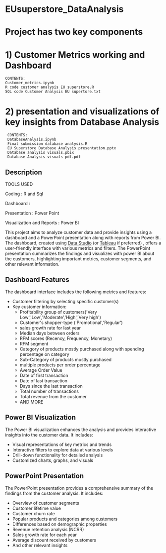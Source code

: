# EUsuperstore_DataAnalysis
# Project has two key components
# 1) Customer Metrics working and Dashboard
    CONTENTS:
    Customer_metrics.ipynb
    R code customer analysis EU superstore.R
    SQL code Customer Analysis EU supertore.txt
# 2) presentation and visualizations of key insights from Database Analysis  
     CONTENTS:
     DatabaseAnalysis.ipynb
     Final submission database analysis.R
     EU Superstore Database Analysis presentation.pptx
     Database analysis visuals.pbix
     Database Analysis visuals pdf.pdf
     
     
## Description
TOOLS USED

Coding : R and Sql

Dashboard :     

Presentation : Power Point

Visualization and Reports : Power BI

This project aims to analyze customer data and provide insights using a dashboard and a PowerPoint presentation along with reports from Power BI. The dashboard, created using [Data Studio](https://datastudio.google.com/) (or [Tableau](https://www.tableau.com/) if preferred) , offers a user-friendly interface with various metrics and filters. The PowerPoint presentation summarizes the findings and visualizes with power BI about the customers, highlighting important metrics, customer segments, and other relevant information.

## Dashboard Features

The dashboard interface includes the following metrics and features:

- Customer filtering by selecting specific customer(s)
- Key customer information:
  - Profitability group of customers('Very Low','Low','Moderate','High','Very high')
  - Customer's shopper-type ('Promotional','Regular')
  - sales growth rate for last year
  - Median days between orders
  - RFM scores (Recency, Frequency, Monetary)
  - RFM segment
  - Category of products mostly purchased along with spending percentage on category
  - Sub-Category of products mostly purchased
  - multiple products per order percentage
  - Average Order Value
  - Date of first transaction
  - Date of last transaction
  - Days since the last transaction
  - Total number of transactions
  - Total revenue from the customer
  - AND MORE
  
## Power BI Visualization

The Power BI visualization enhances the analysis and provides interactive insights into the customer data. It includes:

- Visual representations of key metrics and trends
- Interactive filters to explore data at various levels
- Drill-down functionality for detailed analysis
- Customized charts, graphs, and visuals

## PowerPoint Presentation

The PowerPoint presentation provides a comprehensive summary of the findings from the customer analysis. It includes:

- Overview of customer segments
- Customer lifetime value
- Customer churn rate
- Popular products and categories among customers
- Differences based on demographic properties
- Revenue retention analysis (NCRR)
- Sales growth rate for each year
- Average discount received by customers
- And other relevant insights

